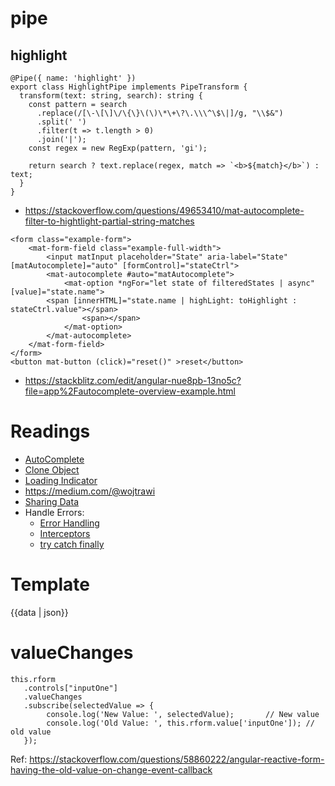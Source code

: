 # pipe
## highlight
```
@Pipe({ name: 'highlight' })
export class HighlightPipe implements PipeTransform {
  transform(text: string, search): string {
    const pattern = search
      .replace(/[\-\[\]\/\{\}\(\)\*\+\?\.\\\^\$\|]/g, "\\$&")
      .split(' ')
      .filter(t => t.length > 0)
      .join('|');
    const regex = new RegExp(pattern, 'gi');

    return search ? text.replace(regex, match => `<b>${match}</b>`) : text;
  }
}
```
* https://stackoverflow.com/questions/49653410/mat-autocomplete-filter-to-hightlight-partial-string-matches

```
<form class="example-form">
	<mat-form-field class="example-full-width">
		<input matInput placeholder="State" aria-label="State" [matAutocomplete]="auto" [formControl]="stateCtrl">
		<mat-autocomplete #auto="matAutocomplete">
			<mat-option *ngFor="let state of filteredStates | async" [value]="state.name">
        <span [innerHTML]="state.name | highLight: toHighlight : stateCtrl.value"></span>
				<span></span>
			</mat-option>
		</mat-autocomplete>
	</mat-form-field>
</form>
<button mat-button (click)="reset()" >reset</button>
```

* https://stackblitz.com/edit/angular-nue8pb-13no5c?file=app%2Fautocomplete-overview-example.html

# Readings
* [AutoComplete](https://itnext.io/using-angular-6-material-auto-complete-with-async-data-6d89501c4b79)
* [Clone Object](https://medium.com/better-programming/3-ways-to-clone-objects-in-javascript-f752d148054d)
* [Loading Indicator](https://medium.com/angular-in-depth/angular-show-loading-indicator-when-obs-async-is-not-yet-resolved-9d8e5497dd8)
* https://medium.com/@wojtrawi
* [Sharing Data](https://www.intersysconsulting.com/blog/angular-components/)
* Handle Errors:
  * [Error Handling](https://pusher.com/tutorials/error-handling-angular-part-2)
  * [Interceptors](https://www.digitalocean.com/community/tutorials/how-to-use-angular-interceptors-to-manage-http-requests-and-error-handling)
  * [try catch finally](https://joefallon.net/2018/09/typescript-try-catch-finally-and-custom-errors/)

# Template
{{data | json}}

# valueChanges
```
this.rform
   .controls["inputOne"]
   .valueChanges
   .subscribe(selectedValue => {
        console.log('New Value: ', selectedValue);       // New value
        console.log('Old Value: ', this.rform.value['inputOne']); // old value
   });
```   
Ref: https://stackoverflow.com/questions/58860222/angular-reactive-form-having-the-old-value-on-change-event-callback
